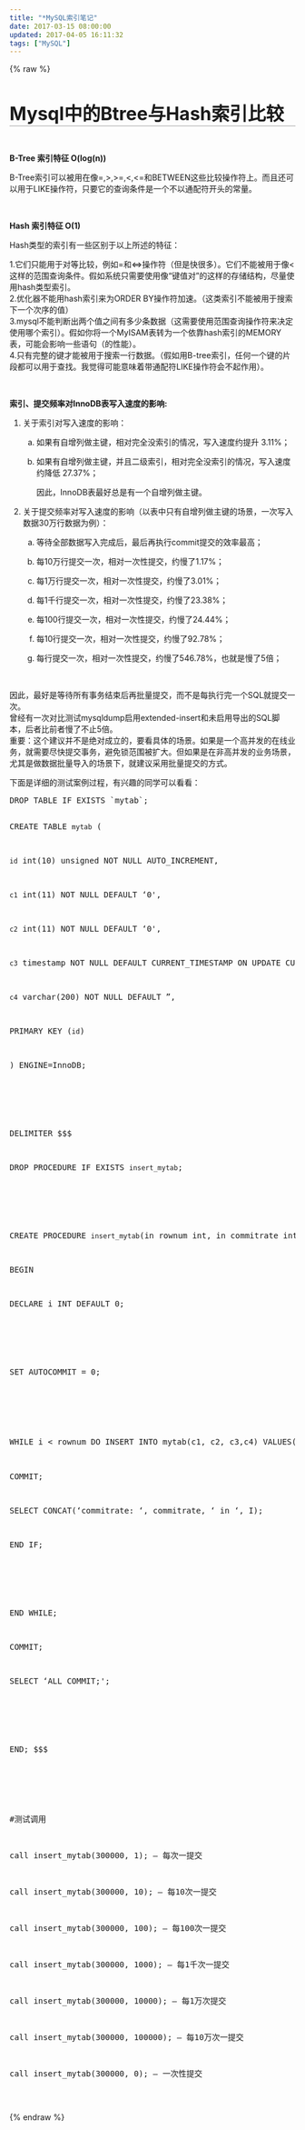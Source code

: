 ```yaml
---
title: "*MySQL索引笔记"
date: 2017-03-15 08:00:00
updated: 2017-04-05 16:11:32
tags: ["MySQL"]
---
```

{% raw %}
<p><br/></p><h1 label="标题居左" style="font-size: 32px; font-weight: bold; border-bottom: 2px solid rgb(204, 204, 204); padding: 0px 4px 0px 0px; text-align: left; margin: 0px 0px 10px;">Mysql中的Btree与Hash索引比较</h1><p><strong><br/></strong></p><p><strong>B-Tree 索引特征&nbsp;O(log(n))</strong><br/></p><p>B-Tree索引可以被用在像=,&gt;,&gt;=,&lt;,&lt;=和BETWEEN这些比较操作符上。而且还可以用于LIKE操作符，只要它的查询条件是一个不以通配符开头的常量。</p><p><strong><br/></strong></p><p><strong> Hash 索引特征&nbsp;O(1)</strong></p><p>Hash类型的索引有一些区别于以上所述的特征：</p><p>1.它们只能用于对等比较，例如=和&lt;=&gt;操作符（但是快很多）。它们不能被用于像&lt;这样的范围查询条件。假如系统只需要使用像“键值对”的这样的存储结构，尽量使用hash类型索引。<br/>2.优化器不能用hash索引来为ORDER BY操作符加速。（这类索引不能被用于搜索下一个次序的值）<br/>3.mysql不能判断出两个值之间有多少条数据（这需要使用范围查询操作符来决定使用哪个索引）。假如你将一个MyISAM表转为一个依靠hash索引的MEMORY表，可能会影响一些语句（的性能）。<br/>4.只有完整的键才能被用于搜索一行数据。（假如用B-tree索引，任何一个键的片段都可以用于查找。我觉得可能意味着带通配符LIKE操作符会不起作用）。</p><p><br/></p><p><strong>索引、提交频率对InnoDB表写入速度的影响:</strong></p><ol class=" list-paddingleft-2" style="list-style-type: decimal;"><li><p>关于索引对写入速度的影响：</p></li><ol class=" list-paddingleft-2" style="list-style-type: lower-alpha;"><li><p>如果有自增列做主键，相对完全没索引的情况，写入速度约提升 3.11%；</p></li><li><p>如果有自增列做主键，并且二级索引，相对完全没索引的情况，写入速度约降低 27.37%；</p></li><p>因此，InnoDB表最好总是有一个自增列做主键。</p></ol><li><p>关于提交频率对写入速度的影响（以表中只有自增列做主键的场景，一次写入数据30万行数据为例）：</p></li><ol class=" list-paddingleft-2" style="list-style-type: lower-alpha;"><li><p>等待全部数据写入完成后，最后再执行commit提交的效率最高；</p></li><li><p>每10万行提交一次，相对一次性提交，约慢了1.17%；</p></li><li><p>每1万行提交一次，相对一次性提交，约慢了3.01%；</p></li><li><p>每1千行提交一次，相对一次性提交，约慢了23.38%；</p></li><li><p>每100行提交一次，相对一次性提交，约慢了24.44%；</p></li><li><p>每10行提交一次，相对一次性提交，约慢了92.78%；</p></li><li><p>每行提交一次，相对一次性提交，约慢了546.78%，也就是慢了5倍；</p><p><br/></p></li></ol></ol><p>因此，最好是等待所有事务结束后再批量提交，而不是每执行完一个SQL就提交一次。<br/> 曾经有一次对比测试mysqldump启用extended-insert和未启用导出的SQL脚本，后者比前者慢了不止5倍。<br/> 重要：这个建议并不是绝对成立的，要看具体的场景。如果是一个高并发的在线业务，就需要尽快提交事务，避免锁范围被扩大。但如果是在非高并发的业务场景，尤其是做数据批量导入的场景下，就建议采用批量提交的方式。</p><p>下面是详细的测试案例过程，有兴趣的同学可以看看：</p><pre class="brush:sql;toolbar:false">DROP&nbsp;TABLE&nbsp;IF&nbsp;EXISTS&nbsp;`mytab`;
CREATE&nbsp;TABLE&nbsp;`mytab`&nbsp;(
`id`&nbsp;int(10)&nbsp;unsigned&nbsp;NOT&nbsp;NULL&nbsp;AUTO_INCREMENT,
`c1`&nbsp;int(11)&nbsp;NOT&nbsp;NULL&nbsp;DEFAULT&nbsp;‘0&#39;,
`c2`&nbsp;int(11)&nbsp;NOT&nbsp;NULL&nbsp;DEFAULT&nbsp;‘0&#39;,
`c3`&nbsp;timestamp&nbsp;NOT&nbsp;NULL&nbsp;DEFAULT&nbsp;CURRENT_TIMESTAMP&nbsp;ON&nbsp;UPDATE&nbsp;CURRENT_TIMESTAMP,
`c4`&nbsp;varchar(200)&nbsp;NOT&nbsp;NULL&nbsp;DEFAULT&nbsp;”,
PRIMARY&nbsp;KEY&nbsp;(`id`)
)&nbsp;ENGINE=InnoDB;
&nbsp;
DELIMITER&nbsp;$$$
DROP&nbsp;PROCEDURE&nbsp;IF&nbsp;EXISTS&nbsp;`insert_mytab`;
&nbsp;
CREATE&nbsp;PROCEDURE&nbsp;`insert_mytab`(in&nbsp;rownum&nbsp;int,&nbsp;in&nbsp;commitrate&nbsp;int)
BEGIN
DECLARE&nbsp;i&nbsp;INT&nbsp;DEFAULT&nbsp;0;
&nbsp;
SET&nbsp;AUTOCOMMIT&nbsp;=&nbsp;0;
&nbsp;
WHILE&nbsp;i&nbsp;&lt;&nbsp;rownum&nbsp;DO&nbsp;INSERT&nbsp;INTO&nbsp;mytab(c1,&nbsp;c2,&nbsp;c3,c4)&nbsp;VALUES(&nbsp;FLOOR(RAND()*rownum),FLOOR(RAND()*rownum),NOW(),&nbsp;REPEAT(CHAR(ROUND(RAND()*255)),200));&nbsp;SET&nbsp;i&nbsp;=&nbsp;i+1;&nbsp;/*&nbsp;达到每&nbsp;COMMITRATE&nbsp;频率时提交一次&nbsp;*/&nbsp;IF&nbsp;(commitrate&nbsp;&gt;&nbsp;0)&nbsp;AND&nbsp;(i&nbsp;%&nbsp;commitrate&nbsp;=&nbsp;0)&nbsp;THEN
COMMIT;
SELECT&nbsp;CONCAT(‘commitrate:&nbsp;‘,&nbsp;commitrate,&nbsp;‘&nbsp;in&nbsp;‘,&nbsp;I);
END&nbsp;IF;
&nbsp;
END&nbsp;WHILE;

COMMIT;
SELECT&nbsp;‘ALL&nbsp;COMMIT;&#39;;
&nbsp;
END;&nbsp;$$$
&nbsp;
#测试调用
call&nbsp;insert_mytab(300000,&nbsp;1);&nbsp;—&nbsp;每次一提交
call&nbsp;insert_mytab(300000,&nbsp;10);&nbsp;—&nbsp;每10次一提交
call&nbsp;insert_mytab(300000,&nbsp;100);&nbsp;—&nbsp;每100次一提交
call&nbsp;insert_mytab(300000,&nbsp;1000);&nbsp;—&nbsp;每1千次一提交
call&nbsp;insert_mytab(300000,&nbsp;10000);&nbsp;—&nbsp;每1万次提交
call&nbsp;insert_mytab(300000,&nbsp;100000);&nbsp;—&nbsp;每10万次一提交
call&nbsp;insert_mytab(300000,&nbsp;0);&nbsp;—&nbsp;一次性提交</pre><p><br/></p>
{% endraw %}

